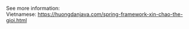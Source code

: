 See more information:<br />
Vietnamese: https://huongdanjava.com/spring-framework-xin-chao-the-gioi.html